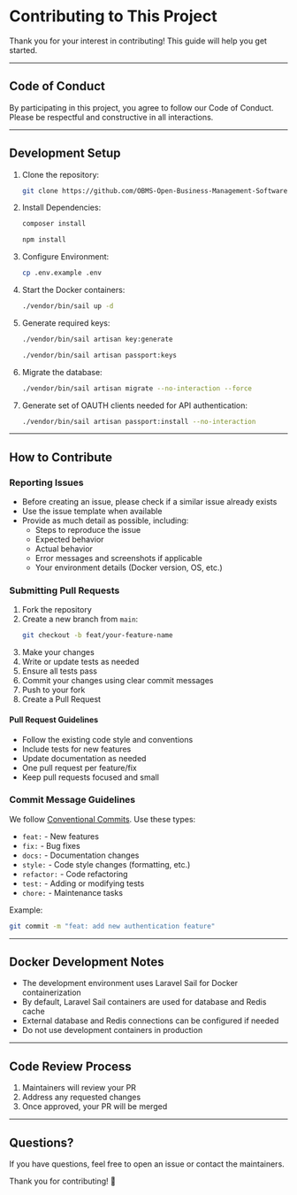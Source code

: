 # Contributing to This Project

Thank you for your interest in contributing! This guide will help you get started.

---

## Code of Conduct

By participating in this project, you agree to follow our Code of Conduct. Please be respectful and constructive in all interactions.

---

## Development Setup

1. Clone the repository:  
    ```bash
    git clone https://github.com/OBMS-Open-Business-Management-Software/core.git
    ```

2. Install Dependencies:  
    ```bash
    composer install
    ```  
    ```bash
    npm install
    ```

3. Configure Environment:  
    ```bash
    cp .env.example .env
    ```

4. Start the Docker containers:  
    ```bash
    ./vendor/bin/sail up -d
    ```

5. Generate required keys:  
    ```bash
    ./vendor/bin/sail artisan key:generate
    ```  
    ```bash
    ./vendor/bin/sail artisan passport:keys
    ```

6. Migrate the database:  
    ```bash
    ./vendor/bin/sail artisan migrate --no-interaction --force
    ```

7. Generate set of OAUTH clients needed for API authentication:
    ```bash
    ./vendor/bin/sail artisan passport:install --no-interaction
    ```

---

## How to Contribute

### Reporting Issues

- Before creating an issue, please check if a similar issue already exists
- Use the issue template when available
- Provide as much detail as possible, including:
    - Steps to reproduce the issue
    - Expected behavior
    - Actual behavior
    - Error messages and screenshots if applicable
    - Your environment details (Docker version, OS, etc.)

### Submitting Pull Requests

1. Fork the repository
2. Create a new branch from `main`:  
    ```bash
    git checkout -b feat/your-feature-name
    ```
3. Make your changes
4. Write or update tests as needed
5. Ensure all tests pass
6. Commit your changes using clear commit messages
7. Push to your fork
8. Create a Pull Request

#### Pull Request Guidelines

- Follow the existing code style and conventions
- Include tests for new features
- Update documentation as needed
- One pull request per feature/fix
- Keep pull requests focused and small

### Commit Message Guidelines

We follow [Conventional Commits](https://www.conventionalcommits.org/). Use these types:

- `feat:` - New features
- `fix:` - Bug fixes
- `docs:` - Documentation changes
- `style:` - Code style changes (formatting, etc.)
- `refactor:` - Code refactoring
- `test:` - Adding or modifying tests
- `chore:` - Maintenance tasks

Example:
```bash
git commit -m "feat: add new authentication feature"
```

---

## Docker Development Notes

- The development environment uses Laravel Sail for Docker containerization
- By default, Laravel Sail containers are used for database and Redis cache
- External database and Redis connections can be configured if needed
- Do not use development containers in production

---

## Code Review Process

1. Maintainers will review your PR
2. Address any requested changes
3. Once approved, your PR will be merged

---

## Questions?

If you have questions, feel free to open an issue or contact the maintainers.

Thank you for contributing! 🎉 